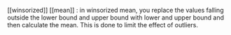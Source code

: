 [[winsorized]] [[mean]] : in winsorized mean, you replace the values falling outside the lower bound and upper bound with lower and upper bound and then calculate the mean. This is done to limit the effect of outliers.